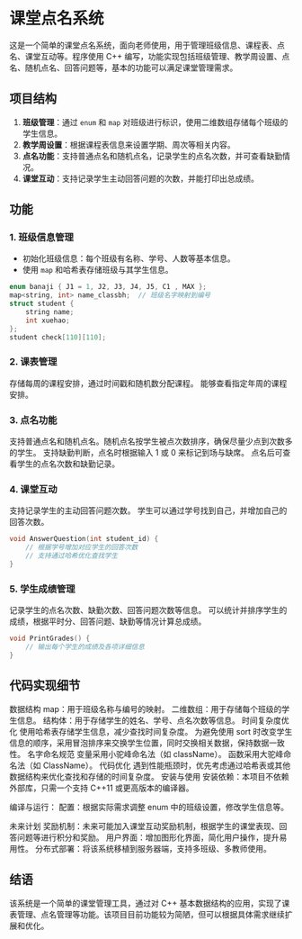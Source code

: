 # 课堂点名系统

这是一个简单的课堂点名系统，面向老师使用，用于管理班级信息、课程表、点名、课堂互动等。程序使用 C++ 编写，功能实现包括班级管理、教学周设置、点名、随机点名、回答问题等，基本的功能可以满足课堂管理需求。

## 项目结构

1. **班级管理**：通过 `enum` 和 `map` 对班级进行标识，使用二维数组存储每个班级的学生信息。
2. **教学周设置**：根据课程表信息来设置学期、周次等相关内容。
3. **点名功能**：支持普通点名和随机点名，记录学生的点名次数，并可查看缺勤情况。
4. **课堂互动**：支持记录学生主动回答问题的次数，并能打印出总成绩。

## 功能



### 1. 班级信息管理

- 初始化班级信息：每个班级有名称、学号、人数等基本信息。
- 使用 `map` 和哈希表存储班级与其学生信息。

```cpp
enum banaji { J1 = 1, J2, J3, J4, J5, C1 , MAX };
map<string, int> name_classbh;  // 班级名字映射到编号
struct student {
    string name;
    int xuehao;
};
student check[110][110];
```

### 2. 课表管理

存储每周的课程安排，通过时间戳和随机数分配课程。
能够查看指定年周的课程安排。

### 3. 点名功能

支持普通点名和随机点名。随机点名按学生被点次数排序，确保尽量少点到次数多的学生。
支持缺勤判断，点名时根据输入 1 或 0 来标记到场与缺席。
点名后可查看学生的点名次数和缺勤记录。

### 4. 课堂互动

支持记录学生的主动回答问题次数。
学生可以通过学号找到自己，并增加自己的回答次数。

```cpp
void AnswerQuestion(int student_id) {
    // 根据学号增加对应学生的回答次数
    // 支持通过哈希优化查找学生
}
```

### 5. 学生成绩管理

记录学生的点名次数、缺勤次数、回答问题次数等信息。
可以统计并排序学生的成绩，根据平时分、回答问题、缺勤等情况计算总成绩。

```cpp
void PrintGrades() {
    // 输出每个学生的成绩及各项详细信息
}
```

## 代码实现细节

数据结构
map：用于班级名称与编号的映射。
二维数组：用于存储每个班级的学生信息。
结构体：用于存储学生的姓名、学号、点名次数等信息。
时间复杂度优化
使用哈希表存储学生信息，减少查找时间复杂度。
为避免使用 sort 时改变学生信息的顺序，采用冒泡排序来交换学生位置，同时交换相关数据，保持数据一致性。
名字命名规范
变量采用小驼峰命名法（如 className）。
函数采用大驼峰命名法（如 ClassName）。
代码优化
遇到性能瓶颈时，优先考虑通过哈希表或其他数据结构来优化查找和存储的时间复杂度。
安装与使用
安装依赖：本项目不依赖外部库，只需一个支持 C++11 或更高版本的编译器。

编译与运行：
配置：根据实际需求调整 enum 中的班级设置，修改学生信息等。

未来计划
奖励机制：未来可能加入课堂互动奖励机制，根据学生的课堂表现、回答问题等进行积分和奖励。
用户界面：增加图形化界面，简化用户操作，提升易用性。
分布式部署：将该系统移植到服务器端，支持多班级、多教师使用。

## 结语

该系统是一个简单的课堂管理工具，通过对 C++ 基本数据结构的应用，实现了课表管理、点名管理等功能。该项目目前功能较为简陋，但可以根据具体需求继续扩展和优化。
